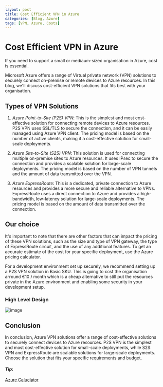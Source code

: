 ```yaml
---
layout: post
title: Cost Efficient VPN in Azure
categories: [Blog, Azure]
tags: [VPN, Azure, Costs]
---
```


# Cost Efficient VPN in Azure 
If you need to support a small or mediaum-sized organisation in Azure, cost is essential.

Microsoft Azure offers a range of Virtual private network (VPN) solutions to securely connect on-premise or remote devices to Azure resources.
In this blog, we'll discuss cost-efficient VPN solutions that fits best with your organisation.

## Types of VPN Solutions
1) *Azure Point-to-Site (P2S) VPN*: This is the simplest and most cost-effective solution for connecting remote devices to Azure resources.    
   P2S VPN uses SSL/TLS to secure the connection, and it can be easily managed using Azure VPN client. 
   The pricing model is based on the number of active clients, making it a cost-effective solution for small-scale deployments.

1) *Azure Site-to-Site (S2S) VPN*: This solution is used for connecting multiple on-premise sites to Azure resources. 
   It uses IPsec to secure the connection and provides a scalable solution for large-scale deployments. The pricing model is based on the number of VPN tunnels and the amount of data transmitted over the VPN.

2) *Azure ExpressRoute*: This is a dedicated, private connection to Azure resources and provides a more secure and reliable alternative to   VPNs. 
   ExpressRoute uses a direct connection to Azure and provides a high-bandwidth, low-latency solution for large-scale deployments. 
   The pricing model is based on the amount of data transmitted over the connection.

## Our choice
It's important to note that there are other factors that can impact the pricing of these VPN solutions, such as the size and type of VPN gateway, the type of ExpressRoute circuit, and the use of any additional features. To get an accurate estimate of the cost for your specific deployment, use the Azure pricing calculator.

For a development environment set up securely, we recommend setting up a P2S VPN solution in Basic SKU. 
This is going to cost the organisation arround €10 / month which is a cheap alternative to still put the resources private in the Azure environment and enabling some security in your development setup.

### High Level Design
![image](https://user-images.githubusercontent.com/78689165/215430980-9bc2c000-3b4a-44e4-8e57-0a3386fa2895.png)

## Conclusion
In conclusion, Azure VPN solutions offer a range of cost-effective solutions to securely connect devices to Azure resources. P2S VPN is the simplest and most cost-effective solution for small-scale deployments, while S2S VPN and ExpressRoute are scalable solutions for large-scale deployments. Choose the solution that fits your specific requirements and budget.

#### *Tip:*
[Azure Caluclator](https://azure.microsoft.com/en-gb/pricing/calculator/?OCID=AIDcmmbnk3rt9z_SEM_9bf430da2ed71bea2f38530dabe722a1%3AG%3As&ef_id=9bf430da2ed71bea2f38530dabe722a1%3AG%3As&msclkid=9bf430da2ed71bea2f38530dabe722a1)

